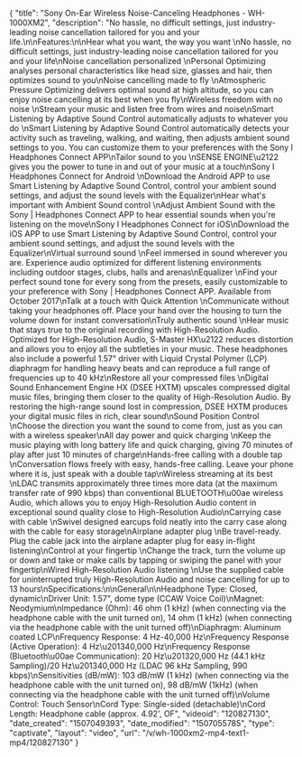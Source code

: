 {
    "title": "Sony On-Ear Wireless Noise-Canceling Headphones - WH-1000XM2",
    "description": "No hassle, no difficult settings, just industry-leading noise cancellation tailored for you and your life.\n\nFeatures:\n\nHear what you want, the way you want \nNo hassle, no difficult settings, just industry-leading noise cancellation tailored for you and your life\nNoise cancellation personalized \nPersonal Optimizing analyses personal characteristics like head size, glasses and hair, then optimizes sound to you\nNoise cancelling made to fly \nAtmospheric Pressure Optimizing delivers optimal sound at high altitude, so you can enjoy noise cancelling at its best when you fly\nWireless freedom with no noise \nStream your music and listen free from wires and noise\nSmart Listening by Adaptive Sound Control automatically adjusts to whatever you do \nSmart Listening by Adaptive Sound Control automatically detects your activity such as traveling, walking, and waiting, then adjusts ambient sound settings to you. You can customize them to your preferences with the Sony I Headphones Connect APP\nTailor sound to you \nSENSE ENGINE\u2122 gives you the power to tune in and out of your music at a touch\nSony I Headphones Connect for Android \nDownload the Android APP to use Smart Listening by Adaptive Sound Control, control your ambient sound settings, and adjust the sound levels with the Equalizer\nHear what's important with Ambient Sound control \nAdjust Ambient Sound with the Sony | Headphones Connect APP to hear essential sounds when you're listening on the move\nSony I Headphones Connect for iOS\nDownload the iOS APP to use Smart Listening by Adaptive Sound Control, control your ambient sound settings, and adjust the sound levels with the Equalizer\nVirtual surround sound \nFeel immersed in sound wherever you are. Experience audio optimized for different listening environments including outdoor stages, clubs, halls and arenas\nEqualizer \nFind your perfect sound tone for every song from the presets, easily customizable to your preference with Sony | Headphones Connect APP. Available from October 2017\nTalk at a touch with Quick Attention \nCommunicate without taking your headphones off. Place your hand over the housing to turn the volume down for instant conversation\nTruly authentic sound \nHear music that stays true to the original recording with High-Resolution Audio. Optimized for High-Resolution Audio, S-Master HX\u2122 reduces distortion and allows you to enjoy all the subtleties in your music. These headphones also include a powerful 1.57\" driver with Liquid Crystal Polymer (LCP) diaphragm for handling heavy beats and can reproduce a full range of frequencies up to 40 kHz\nRestore all your compressed files \nDigital Sound Enhancement Engine HX (DSEE HXTM) upscales compressed digital music files, bringing them closer to the quality of High-Resolution Audio. By restoring the high-range sound lost in compression, DSEE HXTM produces your digital music files in rich, clear sound\nSound Position Control \nChoose the direction you want the sound to come from, just as you can with a wireless speaker\nAll day power and quick charging \nKeep the music playing with long battery life and quick charging, giving 70 minutes of play after just 10 minutes of charge\nHands-free calling with a double tap \nConversation flows freely with easy, hands-free calling. Leave your phone where it is, just speak with a double tap\nWireless streaming at its best \nLDAC transmits approximately three times more data (at the maximum transfer rate of 990 kbps) than conventional BLUETOOTH\u00ae wireless Audio, which allows you to enjoy High-Resolution Audio content in exceptional sound quality close to High-Resolution Audio\nCarrying case with cable \nSwivel designed earcups fold neatly into the carry case along with the cable for easy storage\nAirplane adapter plug \nBe travel-ready. Plug the cable jack into the airplane adapter plug for easy in-flight listening\nControl at your fingertip \nChange the track, turn the volume up or down and take or make calls by tapping or swiping the panel with your fingertip\nWired High-Resolution Audio listening \nUse the supplied cable for uninterrupted truly High-Resolution Audio and noise cancelling for up to 13 hours\nSpecifications:\n\nGeneral\n\nHeadphone Type: Closed, dynamic\nDriver Unit: 1.57\", dome type (CCAW Voice Coil)\nMagnet: Neodymium\nImpedance (Ohm): 46 ohm (1 kHz) (when connecting via the headphone cable with the unit turned on), 14 ohm (1 kHz) (when connecting via the headphone cable with the unit turned off)\nDiaphragm: Aluminum coated LCP\nFrequency Response: 4 Hz-40,000 Hz\nFrequency Response (Active Operation): 4 Hz\u201340,000 Hz\nFrequency Response (Bluetooth\u00ae Communication): 20 Hz\u201320,000 Hz (44.1 kHz Sampling)\/20 Hz\u201340,000 Hz (LDAC 96 kHz Sampling, 990 kbps)\nSensitivities (dB\/mW): 103 dB\/mW (1 kHz) (when connecting via the headphone cable with the unit turned on), 98 dB\/mW (1kHz) (when connecting via the headphone cable with the unit turned off)\nVolume Control: Touch Sensor\nCord Type: Single-sided (detachable)\nCord Length: Headphone cable (approx. 4.92', OF",
    "videoid": "120827130",
    "date_created": "1507049393",
    "date_modified": "1507055785",
    "type": "captivate",
    "layout": "video",
    "url": "\/v\/wh-1000xm2-mp4-text1-mp4\/120827130"
}